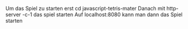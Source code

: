 Um das Spiel zu starten erst cd javascript-tetris-mater 
Danach mit http-server -c-1 das spiel starten
Auf localhost:8080 kann man dann das Spiel starten